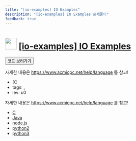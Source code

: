 ```yaml
---
title: "[io-examples] IO Examples"
description: "[io-examples] IO Examples 문제풀이"
feedback: true
---
```

<h1><img src="https://doky.space/assets/icpclev/u0.svg" height="37px"> <a href="http://icpc.me/io-examples">[io-examples] IO Examples</a></h1>

<a href="https://github.com/DokySp/acmicpc-practice/tree/master/io-examples"><button class="btn btn-info">코드 보러가기</button></a>

자세한 내용은 https://www.acmicpc.net/help/language 를 참고!

 - [C
 - tags: ,
 - lev: u0

자세한 내용은 https://www.acmicpc.net/help/language 를 참고!

 - [C](https://github.com/DokySp/acmicpc-practice/tree/master/io-examples/c-language)
 - [Java](https://github.com/DokySp/acmicpc-practice/tree/master/io-examples/java)
 - [node.js](https://github.com/DokySp/acmicpc-practice/tree/master/io-examples/node.js)
 - [python2](https://github.com/DokySp/acmicpc-practice/tree/master/io-examples/python2)
 - [python3](https://github.com/DokySp/acmicpc-practice/tree/master/io-examples/python3)
